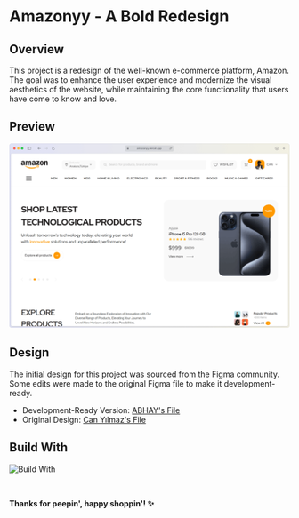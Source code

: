 # Amazonyy - A Bold Redesign

## Overview

This project is a redesign of the well-known e-commerce platform, Amazon. The goal was to enhance the user experience and modernize the visual aesthetics of the website, while maintaining the core functionality that users have come to know and love.

## Preview

[![amazon.com](assets/website-mockup.png)](https://amazonredesign.vercel.app)

## Design

The initial design for this project was sourced from the Figma community. Some edits were made to the original Figma file to make it development-ready.

* Development-Ready Version: [ABHAY's File](https://www.figma.com/file/wCDqLu6pLcPXO9v43HE7lg/Amazon-Redesign?type=design&node-id=0%3A1&mode=design&t=gzLMopCiU59iuu7F-1)
* Original Design: [Can Yılmaz's File](https://www.figma.com/file/fwkMsAfaPYLTbWV4dRH303/Amazon-%7C-Redesign-(Community)?type=design&node-id=0-1&mode=design&t=cDNxGVngt47xcWUR-0)

## Build With

![Build With](https://skillicons.dev/icons?i=js,html,tailwindcss,vite,figma,vercel)

<br/>

**Thanks for peepin', happy shoppin'! ✨**
